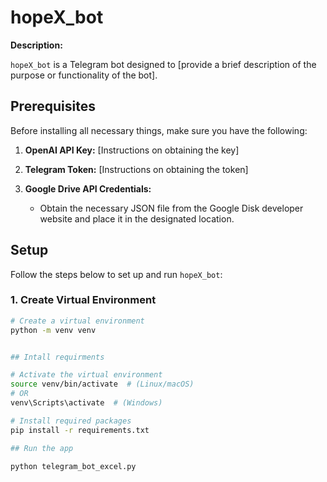 # hopeX_bot

**Description:**

`hopeX_bot` is a Telegram bot designed to [provide a brief description of the purpose or functionality of the bot].

## Prerequisites

Before installing all necessary things, make sure you have the following:

1. **OpenAI API Key:** [Instructions on obtaining the key]

2. **Telegram Token:** [Instructions on obtaining the token]

3. **Google Drive API Credentials:**
    - Obtain the necessary JSON file from the Google Disk developer website and place it in the designated location.

## Setup

Follow the steps below to set up and run `hopeX_bot`:

### 1. Create Virtual Environment

```bash
# Create a virtual environment
python -m venv venv


## Intall requirments

# Activate the virtual environment
source venv/bin/activate  # (Linux/macOS)
# OR
venv\Scripts\activate  # (Windows)

# Install required packages
pip install -r requirements.txt

## Run the app 

python telegram_bot_excel.py